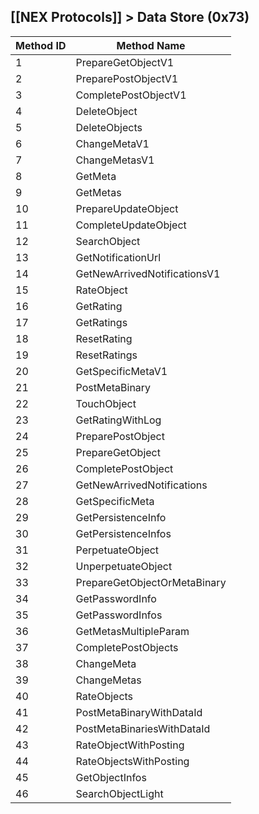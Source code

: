 ## [[NEX Protocols]] > Data Store (0x73)

| Method ID | Method Name |
| --- | --- |
| 1 | PrepareGetObjectV1 |
| 2 | PreparePostObjectV1 |
| 3 | CompletePostObjectV1 |
| 4 | DeleteObject |
| 5 | DeleteObjects |
| 6 | ChangeMetaV1 |
| 7 | ChangeMetasV1 |
| 8 | GetMeta |
| 9 | GetMetas |
| 10 | PrepareUpdateObject |
| 11 | CompleteUpdateObject |
| 12 | SearchObject |
| 13 | GetNotificationUrl |
| 14 | GetNewArrivedNotificationsV1 |
| 15 | RateObject |
| 16 | GetRating |
| 17 | GetRatings |
| 18 | ResetRating |
| 19 | ResetRatings |
| 20 | GetSpecificMetaV1 |
| 21 | PostMetaBinary |
| 22 | TouchObject |
| 23 | GetRatingWithLog |
| 24 | PreparePostObject |
| 25 | PrepareGetObject |
| 26 | CompletePostObject |
| 27 | GetNewArrivedNotifications |
| 28 | GetSpecificMeta |
| 29 | GetPersistenceInfo |
| 30 | GetPersistenceInfos |
| 31 | PerpetuateObject |
| 32 | UnperpetuateObject |
| 33 | PrepareGetObjectOrMetaBinary |
| 34 | GetPasswordInfo |
| 35 | GetPasswordInfos |
| 36 | GetMetasMultipleParam |
| 37 | CompletePostObjects |
| 38 | ChangeMeta |
| 39 | ChangeMetas |
| 40 | RateObjects |
| 41 | PostMetaBinaryWithDataId |
| 42 | PostMetaBinariesWithDataId |
| 43 | RateObjectWithPosting |
| 44 | RateObjectsWithPosting |
| 45 | GetObjectInfos |
| 46 | SearchObjectLight |